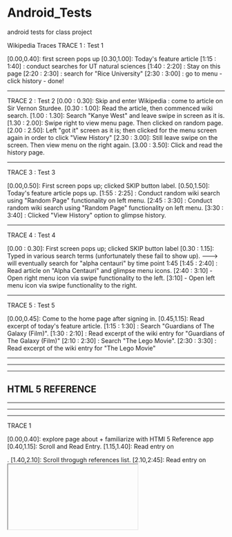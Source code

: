 # Android_Tests
android tests for class project

Wikipedia Traces
TRACE 1 : Test 1

[0.00,0.40]: first screen pops up
[0.30,1.00]:  Today's feature article
[1:15 : 1:40] : conduct searches for UT natural sciences
[1:40 : 2:20] : Stay on this page
[2:20 : 2:30] : search for "Rice University"
[2:30 : 3:00] : go to menu - click history - done!

----------------------------------------------
TRACE 2 : Test 2
[0.00 : 0.30]: Skip and enter Wikipedia : come to article on Sir Vernon Sturdee.
[0.30 : 1.00]: Read the article, then commenced wiki search. 
[1.00 : 1.30]: Search "Kanye West" and leave swipe in screen as it is.
[1.30 : 2.00]: Swipe right to view menu page. Then clicked on random page. 
[2.00 : 2.50]: Left "got it" screen as it is; then clicked for the menu screen again in order to click "View History"
[2.30 : 3.00]: Still leave swipe on the screen. Then view menu on the right again. 
[3.00 : 3.50]: Click and read the history page.


----------------------------------------------
TRACE 3 : Test 3

[0.00,0.50]: First screen pops up; clicked SKIP button label. 
[0.50,1.50]:  Today's feature article pops up.
[1:55 : 2:25] : Conduct random wiki search using "Random Page" functionality on left menu. 
[2:45 : 3:30] : Conduct random wiki search using "Random Page" functionality on left menu. 
[3:30 : 3:40] : Clicked "View History" option to glimpse history.

----------------------------------------------
TRACE 4 : Test 4

[0.00 : 0.30]: First screen pops up; clicked SKIP button label
[0.30 : 1.15]: Typed in various search terms (unfortunately these fail to show up).
---> will eventually search for "alpha centauri" by time point 1:45
[1:45 : 2:40] : Read article on "Alpha Centauri" and glimpse menu icons.
[2:40 : 3:10] - Open right menu icon via swipe functionality to the left. 
[3:10] - Open left menu icon via swipe functionality to the right.

----------------------------------------------
TRACE 5 : Test 5

[0.00,0.45]: Come to the home page after signing in. 
[0.45,1.15]: Read excerpt of today's feature article.
[1:15 : 1:30] : Search "Guardians of The Galaxy (Film)". 
[1:30 : 2:10] :  Read excerpt of the wiki entry for "Guardians of The Galaxy (Film)"
[2:10 : 2:30] : Search "The Lego Movie".
[2:30 : 3:30] : Read excerpt of the wiki entry for "The Lego Movie"

--------------------------------------------
--------------------------------------------
--------------------------------------------
HTML 5 REFERENCE
--------------------------------------------
--------------------------------------------
--------------------------------------------

----------------------------------------------
TRACE 1

[0.00,0.40]: explore page about <DOCTYPE> + familiarize with HTMl 5 Reference app
[0.40,1.15]: Scroll and Read Entry.
[1.15,1.40]: Read entry on <article>.
[1.40,2.10]: Scroll throgugh references list.
[2.10,2:45]: Read entry on <iframe>.
[2.45,3.30]: Read entry on <iframe>.
[3.30,4.00]: Read entry on <progress>.

----------------------------------------------
TRACE 2

[0.00,0.55]: explore the <address> page entry.
[0.55,1.50]: explore the <audio> page entry.
[1.50,2.05]: scroll among referneces.
[2.05,3.15]: explore the <wbr> page entry.

----------------------------------------------
TRACE 3

[0.00,0.20]: explore main reference page.
[0.20,1.00]: read <figcaption> entry/
[1.00,1.30]: read <i> entry.
[1.30,1.45]: search for <summary> entry.
[1.45,2.15]: read <summary> entry.
[2.15,2.40]: read <kbd> entry.
[2.40,3.30]: read <map> entry.
[3.30,3.55]: read <nav> entry.

----------------------------------------------
TRACE 4

[0.00,0.25]: scroll through the main reference page.
[0.25,0.55]: explore <legend> entry.
[0.55,1.45]: scroll to, then explore <optgroup> entry.
[1.45,3.10]: scroll to, then explore <ins> entry.

----------------------------------------------
TRACE 5

[0.00,0.30]: scroll through the main reference page.
[0.30,1.20]: explore <ruby> entry.
[1.20,2.05]: scroll to and explore <table> entry.
[2.05,3.15]: scroll to and explore <video> entry.
[3.15,3.40]: scroll to <noscript> entry.
[3.40,4.10]: read <noscript> entry.


=------------------
ALL RECIPES
----------------
TRACE 1

[0.00:0.10] - enter the app.
[0.10 : 0.30] - sign into account.
[0.30 : 1.15] - search recipes online.
[1.15 : 3.00] - scroll through main page (i.e. view directions).
[3.00 : 3.20] - read reviews.
[3.20 : 3.30] - add to shopping cart and click heart symbol.
[3.30 : 4.30] - go to shopping list pop up menu and scroll through it.

TRACE 2
[0.00:0.15] - enter the app.
[0.10 : 0.35] - sign into dummy account.
[0.35 : 1.20] - search recipes online.
[1.20 : 2.50] - scroll through main page (i.e. view directions) + read reviews.
[2.50 : 3.00] - add to shopping cart and click heart symbol.
[3.00 : 3.20] - check out and read on a new recipe.

TRACE 3
[0.00:0.25] - enter the app and sign into dummy account.
[0.35 : 1.20] - search recipes online.
[1.20 : 2.00] - read recipe directions + other information on first pop-up page.
[2.00 : 2.50] - read reviews.
[2.40 : 3.00] - prematurally exit app for unknown reason.

TRACE 4
[0.00:0.30] - enter the app and sign into dummy account.
[0.30 : 1.20] - search recipes online.
[1.20 : 2.40] - read recipe directions + other information on first pop-up page.
[2.40 : 3.00] - add and like the recipe.
[3.00 : 3.50] - reread other stuff about recipe.

TRACE 5
[0.00:0.40] - enter the app and sign into dummy account.
[0.40 : 1.25] - search recipes online.
[1.25 : 3.00] - read recipe information on first pop-up page.
[3.00 : 3.10] - add and like the recipe.
[3.10 : 3.45] - read recipe info ahain and end with heart symbol.
